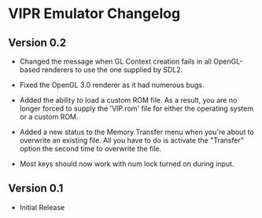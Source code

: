 # VIPR Emulator Changelog

## Version 0.2

- Changed the message when GL Context creation fails in all OpenGL-based renderers to use the one supplied by SDL2.

- Fixed the OpenGL 3.0 renderer as it had numerous bugs.

- Added the ability to load a custom ROM file.  As a result, you are no longer forced to supply the 'VIP.rom' file for either the operating system or a custom ROM.

- Added a new status to the Memory Transfer menu when you're about to overwrite an existing file.  All you have to do is activate the "Transfer" option the second time to overwrite the file.

- Most keys should now work with num lock turned on during input.

## Version 0.1

- Initial Release
